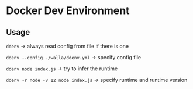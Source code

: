 # Docker Dev Environment

## Usage
`ddenv` -> always read config from file if there is one

`ddenv --config ./walla/ddenv.yml` -> specify config file

`ddenv node index.js` -> try to infer the runtime

`ddenv -r node -v 12 node index.js` -> specify runtime and runtime version
